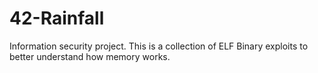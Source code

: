 # 42-Rainfall
Information security project. This is a collection of ELF Binary exploits to better understand how memory works.
